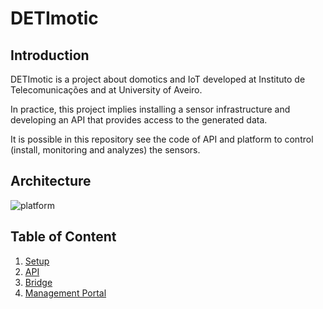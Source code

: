 # DETImotic

## Introduction

DETImotic is a project about domotics and IoT developed at Instituto de Telecomunicações and at University of Aveiro.

In practice, this project implies installing a sensor infrastructure and developing an API that provides access to the generated data.

It is possible in this repository see the code of API and platform to control (install, monitoring and analyzes) the sensors.

## Architecture

![platform](/img/detimotic00.png)

## Table of Content

1. [Setup](setup/README.md)
2. [API](api/README.md)
3. [Bridge](bridge/README.md)
4. [Management Portal](mgt_portal/README.md)

